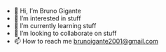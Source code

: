 - 👋 Hi, I’m Bruno Gigante
- 👀 I’m interested in stuff
- 🌱 I’m currently learning stuff
- 💞️ I’m looking to collaborate on stuff
- 📫 How to reach me brunoigante2001@gmail.com

<!---
brunogigante/brunogigante is a ✨ special ✨ repository because its `README.md` (this file) appears on your GitHub profile.
You can click the Preview link to take a look at your changes.
--->
